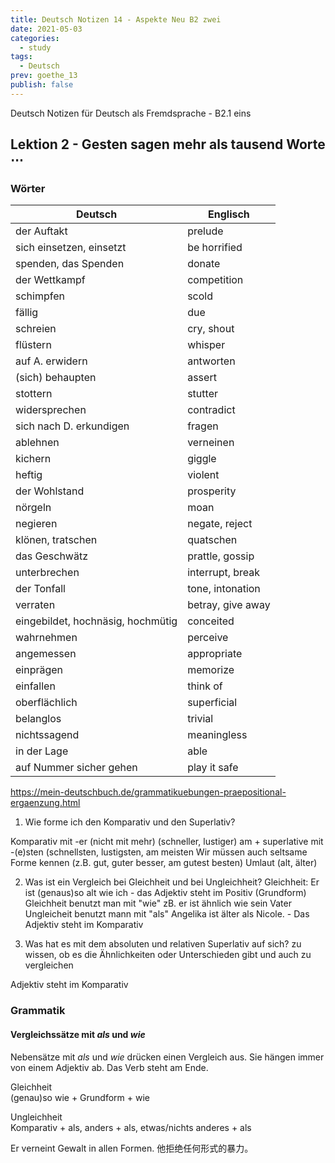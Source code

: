 ```yaml
---
title: Deutsch Notizen 14 - Aspekte Neu B2 zwei
date: 2021-05-03
categories:
  - study
tags:
  - Deutsch
prev: goethe_13
publish: false
---
```


Deutsch Notizen für Deutsch als Fremdsprache - B2.1 eins

<!-- more -->

## Lektion 2 - Gesten sagen mehr als tausend Worte $\cdots$

### Wörter

| Deutsch                           | Englisch          |
| --------------------------------- | ----------------- |
| der Auftakt                       | prelude           |
| sich einsetzen, einsetzt          | be horrified      |
| spenden, das Spenden              | donate            |
| der Wettkampf                     | competition       |
| schimpfen                         | scold             |
| fällig                            | due               |
| schreien                          | cry, shout        |
| flüstern                          | whisper           |
| auf A. erwidern                   | antworten         |
| (sich) behaupten                  | assert            |
| stottern                          | stutter           |
| widersprechen                     | contradict        |
| sich nach D. erkundigen           | fragen            |
| ablehnen                          | verneinen         |
| kichern                           | giggle            |
| heftig                            | violent           |
| der Wohlstand                     | prosperity        |
| nörgeln                           | moan              |
| negieren                          | negate, reject    |
| klönen, tratschen                 | quatschen         |
| das Geschwätz                     | prattle, gossip   |
| unterbrechen                      | interrupt, break  |
| der Tonfall                       | tone, intonation  |
| verraten                          | betray, give away |
| eingebildet, hochnäsig, hochmütig | conceited         |
| wahrnehmen                        | perceive          |
| angemessen                        | appropriate       |
| einprägen                         | memorize          |
| einfallen                         | think of          |
| oberflächlich                     | superficial       |
| belanglos                         | trivial           |
| nichtssagend                      | meaningless       |
| in der Lage                       | able              |
| auf Nummer sicher gehen           | play it safe      |

https://mein-deutschbuch.de/grammatikuebungen-praepositional-ergaenzung.html

1. Wie forme ich den Komparativ und den Superlativ?

Komparativ mit -er (nicht mit mehr)
(schneller, lustiger)
am + superlative mit -(e)sten
(schnellsten, lustigsten, am meisten
Wir müssen auch seltsame Forme kennen (z.B. gut, guter besser, am gutest besten)
Umlaut (alt, älter)

2. Was ist ein Vergleich bei Gleichheit und bei Ungleichheit?
   Gleichheit: Er ist (genaus)so alt wie ich - das Adjektiv steht im Positiv (Grundform)
   Gleichheit benutzt man mit "wie" zB. er ist ähnlich wie sein Vater
   Ungleicheit benutzt mann mit "als" Angelika ist älter als Nicole. - Das Adjektiv steht im Komparativ

3. Was hat es mit dem absoluten und relativen Superlativ auf sich?
   zu wissen, ob es die Ähnlichkeiten oder Unterschieden gibt und auch zu vergleichen

Adjektiv steht im Komparativ

### Grammatik

#### Vergleichssätze mit _als_ und _wie_

Nebensätze mit _als_ und _wie_ drücken einen Vergleich aus. Sie hängen immer von einem Adjektiv ab. Das Verb steht am Ende.

Gleichheit  
(genau)so wie + Grundform + wie

Ungleichheit  
Komparativ + als, anders + als, etwas/nichts anderes + als

Er verneint Gewalt in allen Formen.
他拒绝任何形式的暴力。
